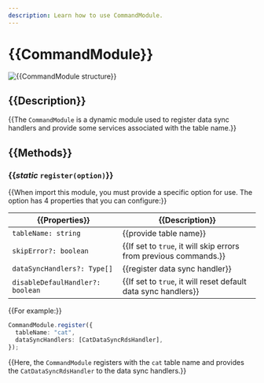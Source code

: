 ```yaml
---
description: Learn how to use CommandModule.
---
```


# {{CommandModule}}

![{{CommandModule structure}}](./images/CommandModule.png)

## {{Description}}

{{The `CommandModule` is a dynamic module used to register data sync handlers and provide some services associated with the table name.}}

## {{Methods}}

### {{*static* `register(option)`}}

{{When import this module, you must provide a specific option for use. The option has 4 properties that you can configure:}}

| {{Properties}}                | {{Description}}              |
| -------------------------------- | ------------------------------------- |
| `tableName: string`              | {{provide table name}}             |
| `skipError?: boolean`            | {{If set to `true`, it will skip errors from previous commands.}}             |
| `dataSyncHandlers?: Type[]`      | {{register data sync handler}}      |
| `disableDefaulHandler?: boolean` | {{If set to `true`, it will reset default data sync handlers}} |

{{For example:}}

```ts
CommandModule.register({
  tableName: "cat",
  dataSyncHandlers: [CatDataSyncRdsHandler],
});
```

{{Here, the `CommandModule` registers with the `cat` table name and provides the `CatDataSyncRdsHandler` to the data sync handlers.}}
